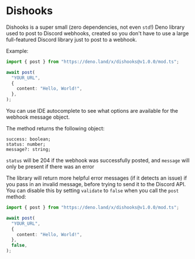 # Dishooks

Dishooks is a super small (zero dependencies, not even `std`!) Deno library used to post to Discord webhooks, created
so you don't have to use a large full-featured Discord library just to post to a
webhook.

Example:

```ts
import { post } from "https://deno.land/x/dishooks@v1.0.0/mod.ts";

await post(
  "YOUR_URL",
  {
    content: "Hello, World!",
  },
);
```

You can use IDE autocomplete to see what options are available for the webhook
message object.

The method returns the following object:

```
success: boolean;
status: number;
message?: string;
```

`status` will be 204 if the webhook was successfully posted, and `message` will
only be present if there was an error

The library will return more helpful error messages (if it detects an issue) if
you pass in an invalid message, before trying to send it to the Discord API. You
can disable this by setting `validate` to `false` when you call the `post`
method:

```ts
import { post } from "https://deno.land/x/dishooks@v1.0.0/mod.ts";

await post(
  "YOUR_URL",
  {
    content: "Hello, World!",
  },
  false,
);
```
